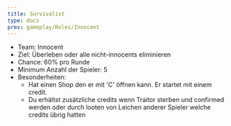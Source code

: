```yaml
---
title: Survivalist
type: docs
prev: gameplay/Roles/Innocent
---
```


- Team: Innocent
- Ziel: Überleben oder alle nicht-innocents eliminieren
- Chance: 60% pro Runde
- Minimum Anzahl der Spieler: 5
- Besonderheiten:
  - Hat einen Shop den er mit 'C' öffnen kann. Er startet mit einem credit.
  - Du erhältst zusätzliche credits wenn Traitor sterben und confirmed werden oder durch looten von Leichen anderer Spieler welche credits übrig hatten
